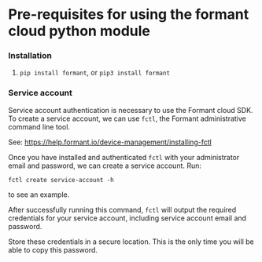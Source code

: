 # Pre-requisites for using the formant cloud python module

### Installation

1. `pip install formant`, or `pip3 install formant`

### Service account

Service account authentication is necessary to use the Formant cloud SDK. To create a service account, we can use `fctl`, the Formant administrative command line tool.

See: https://help.formant.io/device-management/installing-fctl

Once you have installed and authenticated `fctl` with your administrator email and password, we can create a service account. Run:

`fctl create service-account -h`

to see an example.

After successfully running this command, `fctl` will output the required credentials for your service account, including service account email and password.

Store these credentials in a secure location. This is the only time you will be able to copy this password.
